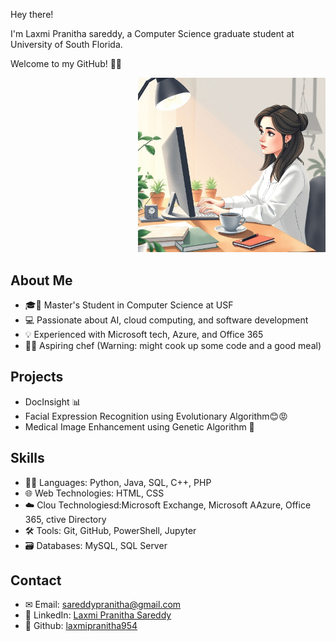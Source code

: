 
Hey there!

I'm Laxmi Pranitha sareddy, a Computer Science graduate student at University of South Florida. 

Welcome to my GitHub! 👩‍💻
<p align="right">
  <img src="https://github.com/laxmipranitha954/laxmipranitha/blob/main/images/image.jpeg?raw=true" width="300" />
</p>

## About Me
- 🎓🩷 Master's Student in Computer Science at USF
- 💻 Passionate about AI, cloud computing, and software development
- 💡 Experienced with Microsoft tech, Azure, and Office 365
- 🧑‍🍳 Aspiring chef (Warning: might cook up some code and a good meal)

## Projects
- DocInsight 📊
- Facial Expression Recognition using Evolutionary Algorithm😊😡
- Medical Image Enhancement using Genetic Algorithm 🏥

## Skills
- 🧑‍💻 Languages: Python, Java, SQL, C++, PHP
- 🌐 Web Technologies: HTML, CSS
- ☁️ Clou Technologiesd:Microsoft Exchange, Microsoft AAzure, Office 365, ctive Directory
- 🛠️ Tools: Git, GitHub, PowerShell, Jupyter
- 🗃️ Databases: MySQL, SQL Server

## Contact
- ✉ Email: [sareddypranitha@gmail.com](mailto:sareddypranitha@gmail.com)
- 🔗 LinkedIn: [Laxmi Pranitha Sareddy](https://www.linkedin.com/in/laxmi-pranitha-sareddy/)
- 🧑‍ Github: [laxmipranitha954](https://github.com/laxmipranitha954)

